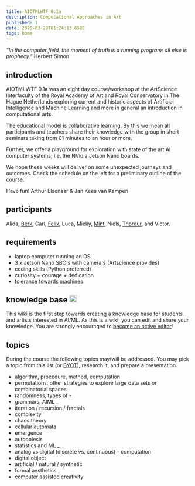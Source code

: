 ```yaml
---
title: AIOTMLWTF 0.1a
description: Computational Approaches in Art
published: 1
date: 2020-03-29T01:24:13.658Z
tags: home
---
```


*“In the computer field, the moment of truth is a
running program; all else is prophecy.”*
 Herbert Simon

## introduction
AIOTMLWTF 0.1a was an eight day course/workshop at the ArtScience Interfaculty of the Royal Academy of Art and Royal Conservatory in The Hague Netherlands exploring current and historic aspects of Artificial Intelligence and Machine Learning and more in general an introduction in computational arts.

The educational model is collaborative learning. By this we mean all participants and teachers share their knowledge with the group in short seminars taking from 01 minutes to an hour or more.

Further, we offer a playground for exploration with state of the art AI computer systems; i.e. the NVidia Jetson Nano boards.

We hope these weeks will deliver on some unexpected journeys and outcomes. Check the schedule on the left for a preliminary outline of the course.

Have fun!
Arthur Elsenaar & Jan Kees van Kampen

## participants
Alida, [Berk](http://berkozdemir.com), Carl, [Felix](https://felixbodin.se), Luca, ~~Micky~~, [Mint](https://mintpark.net), Niels, [Thordur](http://letterofmotivation.thordurhans.com/), and Victor.

## requirements
- laptop computer running an OS
- 3 x Jetson Nano SBC's with camera's (Artscience provides)
- coding skills (Python preferred)
- curiosity + courage + dedication 
- tolerance towards machines 

## knowledge base <img src="/gaz1.png" width="20px">
This wiki is the first step towards creating a knowledge base for students and artists interested in AI/ML. As this is a wiki, you can edit and share your knowledge. You are strongly encouraged to [become an active editor](/wiki)!


## topics
During the course the following topics may/will be addressed.
You may pick a topic from this list (or [BYOT](/glossary)), research it, and prepare a presentation.

* algorithm, procedure, method, computation
* permutations, other strategies to explore large data sets or combinatorial spaces
* randomness, types of -
* grammars, AIML
_
* iteration / recursion / fractals
* complexity
* chaos theory
* cellular automata
* emergence
* autopoiesis
* statistics and ML
_
* analog vs digital (discrete vs. continuous) - computation
* digital object
* artificial / natural / synthetic
* formal aesthetics
* computer assisted creativity

